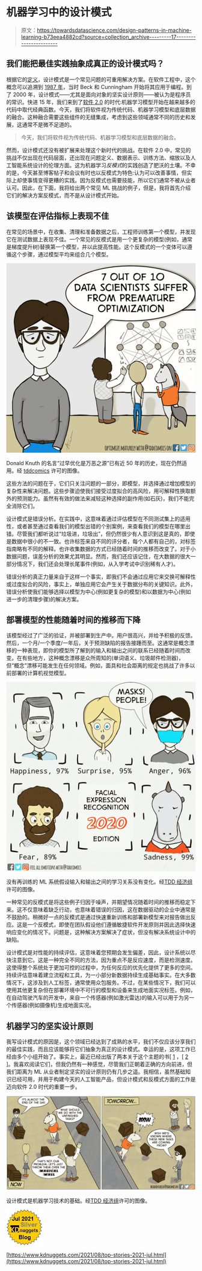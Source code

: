 # 机器学习中的设计模式

> 原文：<https://towardsdatascience.com/design-patterns-in-machine-learning-b73eea4882cd?source=collection_archive---------17----------------------->

## 我们能把最佳实践抽象成真正的设计模式吗？

根据它的[定义](https://en.wikipedia.org/wiki/Software_design_pattern)，设计模式是一个常见问题的可重用解决方案。在软件工程中，这个概念可以追溯到 [1987 年](http://c2.com/doc/oopsla87.html)，当时 Beck 和 Cunningham 开始将其应用于编程。到了 2000 年，设计模式——尤其是面向对象的坚实设计原则——被认为是程序员的常识。快进 15 年，我们来到了[软件 2.0](https://karpathy.medium.com/software-2-0-a64152b37c35) 的时代:机器学习模型开始在越来越多的代码中取代经典函数。今天，我们将软件视为传统代码、机器学习模型和底层数据的融合。这种融合需要这些组件的无缝集成，考虑到这些领域通常不同的历史和发展，这通常不是微不足道的。

> 今天，我们将软件视为传统代码、机器学习模型和底层数据的融合。

然而，设计模式还没有被扩展来处理这个新时代的挑战。在软件 2.0 中，常见的挑战不仅出现在代码层面，还出现在问题定义、数据表示、训练方法、缩放以及人工智能系统设计的伦理方面。这为机器学习*反模式*的实践创造了肥沃的土壤。不幸的是，今天甚至博客帖子和会议有时也以反模式为特色:认为可以改善事情，但实际上却使事情变得更糟的实践。因为反模式也需要技能，所以它们通常不被从业者认可。因此，在下面，我将给出两个常见 ML 挑战的例子，但是，我将首先介绍它们的解决方案反模式，而不是从设计模式开始。

## 该模型在评估指标上表现不佳

在常见的场景中，在收集、清理和准备数据之后，工程师训练第一个模型，并发现它在测试数据上表现不佳。一个常见的反模式是用一个更复杂的模型(例如，通常是梯度提升树)替换第一个模型，并以此提高性能。这个反模式的一个变体可以遵循这个步骤，通过模型平均来组合几个模型。

![](img/252efc682c279f26eb4fc58e154e05fc.png)

Donald Knuth 的名言“过早优化是万恶之源”已有近 50 年的历史，现在仍然适用。经 [tddcomics](https://www.instagram.com/tddcomics/) 许可的图像。

这些方法的问题在于，它们只关注问题的一部分，即模型，并选择通过增加模型的复杂性来解决问题。这些步骤迫使我们接受过度拟合的高风险，用可解释性换取额外的预测能力。虽然有有效的做法来减轻这种选择的副作用(如石灰)，我们不能完全消除它们。

设计模式是错误分析。在实践中，这意味着通过评估模型在不同测试集上的适用性，或者甚至通过查看我们的模型出错的个别案例，来查看我们的模型在哪里出错。尽管我们都听说过“垃圾进，垃圾出”，但仍然很少有人意识到这是真的，即使是数据中很小的不一致。也许标签来自不同的评分者，每个人都有自己的，对标签指南略有不同的解释。也许收集数据的方式已经随着时间的推移而改变了。对于小数据问题，误差分析的效果尤其明显。然而，我们还应该记住，在大数据的很大一部分情况下，我们还会处理长尾事件(例如，从入学考试中识别稀有人才)。

错误分析的真正力量来自于这样一个事实，即我们不会通过应用它来交换可解释性或过度拟合的风险，事实上，单独应用它会产生关于数据分布的关键知识。此外，错误分析使我们能够选择以模型为中心(例如更复杂的模型)和以数据为中心(例如进一步的清理步骤)的解决方案。

## 部署模型的性能随着时间的推移而下降

该模型经过了广泛的验证，并被部署到生产中。用户很高兴，并给予积极的反馈。然后，一个月/一个季度/一年后，关于预测缺陷的报告接踵而至。这通常是概念漂移的一种表现，即你的模型所了解到的输入和输出之间的联系已经随着时间而改变。在有些地方，这种概念漂移是众所周知的(单词语义、垃圾邮件检测器)，但“概念”漂移可能发生在任何领域。例如，面具和社会距离的规定也挑战了许多以前部署的计算机视觉模型。

![](img/1b12850a8b41347e70432b9ddd8cfb2e.png)

没有再训练的 ML 系统假设输入和输出之间的学习关系没有变化。经[TDD 经济组](https://www.facebook.com/tddcomics)许可的图像。

一种常见的反模式是将这些例子归因于噪声，并期望情况随着时间的推移而稳定下来。这不仅意味着缺乏行动，也意味着错误的归因，这在数据驱动的企业中通常是不鼓励的。稍微好一点的反模式是通过快速重新训练和部署新模型来对报告做出反应。这是一个反模式，即使在团队假设他们遵循敏捷软件开发原则并因此选择快速响应变化的情况下。问题是，这种解决方案解决了症状，但没有解决系统设计中的缺陷。

设计模式是对性能的持续评估，这意味着您预期会发生偏差，因此，设计系统以尽快注意到它。这是一种完全不同的方法，因为重点不是反应速度，而是检测速度。这使得整个系统处于更加可控的过程中，为任何反应的优先化提供了更多的空间。持续评估意味着建立流程和工具，为一小部分新数据持续生成基础事实。在大多数情况下，这涉及到人工标签，通常使用众包服务。不过，在某些情况下，我们可以使用其他更复杂但在部署环境中不可行的模型和设备来生成地面实况标签。例如，在自动驾驶汽车的开发中，来自一个传感器(例如激光雷达)的输入可以用于为另一个传感器(例如摄像机)生成地面实况。

## 机器学习的坚实设计原则

我写设计模式的原因是，这个领域已经达到了成熟的水平，我们不仅应该分享我们的最佳实践，而且应该能够将它们抽象为真正的设计模式。幸运的是，这项工作已经由多个小组开始了。事实上，最近已经出版了两本关于这个主题的书[ [1](https://www.oreilly.com/library/view/machine-learning-design/9781098115777/) ，[ [2](https://www.manning.com/books/deep-learning-design-patterns) ]。我喜欢阅读它们，但我仍然有一种感觉，尽管我们正朝着正确的方向前进，但我们距离为 ML 从业者制定坚实的设计原则仍有几步之遥。我相信，虽然基础知识已经可用，并用于构建今天的人工智能产品，但设计模式和反模式方面的工作是迈向软件 2.0 时代的重要一步。

![](img/d5c7457dc16dfa4c7c23c37ef71a7d9a.png)

设计模式是机器学习技术的基础。经[TDD 经济组](https://twitter.com/tddcomics)许可的图像。

![](img/ddccac6a12fd119bdd97367911ca735b.png)

[https://www.kdnuggets.com/2021/08/top-stories-2021-jul.html](https://www.kdnuggets.com/2021/08/top-stories-2021-jul.html)